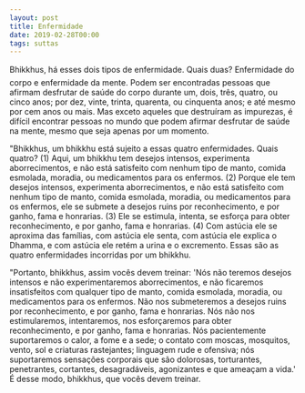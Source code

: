 ```yaml
---
layout: post
title: Enfermidade
date: 2019-02-28T00:00
tags: suttas
---
```

Bhikkhus, há esses dois tipos de enfermidade. Quais duas? Enfermidade do corpo e enfermidade da mente. Podem ser encontradas pessoas que afirmam desfrutar de saúde do corpo durante um, dois, três, quatro, ou cinco anos; por dez, vinte, trinta, quarenta, ou cinquenta anos; e até mesmo por cem anos ou mais. Mas exceto aqueles que destruíram as impurezas, é difícil encontrar pessoas no mundo que podem afirmar desfrutar de saúde na mente, mesmo que seja apenas por um momento.

"Bhikkhus, um bhikkhu está sujeito a essas quatro enfermidades. Quais quatro? (1) Aqui, um bhikkhu tem desejos intensos, experimenta aborrecimentos, e não está satisfeito com nenhum tipo de manto, comida esmolada, moradia, ou medicamentos para os enfermos. (2) Porque ele tem desejos intensos, experimenta aborrecimentos, e não está satisfeito com nenhum tipo de manto, comida esmolada, moradia, ou medicamentos para os enfermos, ele se submete a desejos ruins por reconhecimento, e por ganho, fama e honrarias. (3) Ele se estimula, intenta, se esforça para obter reconhecimento, e por ganho, fama e honrarias. (4) Com astúcia ele se aproxima das famílias, com astúcia ele senta, com astúcia ele explica o Dhamma, e com astúcia ele retém a urina e o excremento. Essas são as quatro enfermidades incorridas por um bhikkhu.

"Portanto, bhikkhus, assim vocês devem treinar: 'Nós não teremos desejos intensos e não experimentaremos aborrecimentos, e não ficaremos insatisfeitos com qualquer tipo de manto, comida esmolada, moradia, ou medicamentos para os enfermos. Não nos submeteremos a desejos ruins por reconhecimento, e por ganho, fama e honrarias. Nós não nos estimularemos, intentaremos, nos esforçaremos para obter reconhecimento, e por ganho, fama e honrarias. Nós pacientemente suportaremos o calor, a fome e a sede; o contato com moscas, mosquitos, vento, sol e criaturas rastejantes; linguagem rude e ofensiva; nós suportaremos sensações corporais que são dolorosas, torturantes, penetrantes, cortantes, desagradáveis, agonizantes e que ameaçam a vida.' É desse modo, bhikkhus, que vocês devem treinar.

